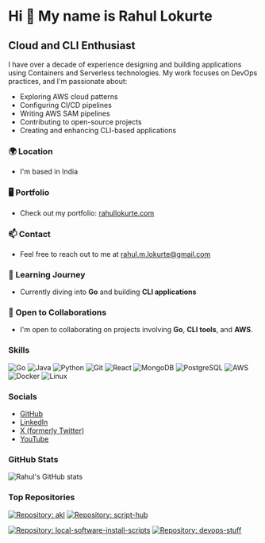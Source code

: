 # Hi 👋 My name is Rahul Lokurte

## Cloud and CLI Enthusiast

I have over a decade of experience designing and building applications using Containers and Serverless technologies. My work focuses on DevOps practices, and I'm passionate about:

- Exploring AWS cloud patterns
- Configuring CI/CD pipelines
- Writing AWS SAM pipelines
- Contributing to open-source projects
- Creating and enhancing CLI-based applications

### 🌍 Location
- I'm based in India

### 🖥️ Portfolio
- Check out my portfolio: [rahullokurte.com](http://rahullokurte.com/)

### 📫 Contact
- Feel free to reach out to me at [rahul.m.lokurte@gmail.com](mailto:rahul.m.lokurte@gmail.com)

### 🧠 Learning Journey
- Currently diving into **Go** and building **CLI applications**

### 🤝 Open to Collaborations
- I'm open to collaborating on projects involving **Go**, **CLI tools**, and **AWS**.

### Skills
![Go](https://img.shields.io/badge/-Go-00ADD8?logo=go&logoColor=white&style=flat)
![Java](https://img.shields.io/badge/-Java-007396?logo=java&logoColor=white&style=flat)
![Python](https://img.shields.io/badge/-Python-3776AB?logo=python&logoColor=white&style=flat)
![Git](https://img.shields.io/badge/-Git-F05032?logo=git&logoColor=white&style=flat)
![React](https://img.shields.io/badge/-React-61DAFB?logo=react&logoColor=white&style=flat)
![MongoDB](https://img.shields.io/badge/-MongoDB-47A248?logo=mongodb&logoColor=white&style=flat)
![PostgreSQL](https://img.shields.io/badge/-PostgreSQL-4169E1?logo=postgresql&logoColor=white&style=flat)
![AWS](https://img.shields.io/badge/-AWS-232F3E?logo=amazon-aws&logoColor=white&style=flat)
![Docker](https://img.shields.io/badge/-Docker-2496ED?logo=docker&logoColor=white&style=flat)
![Linux](https://img.shields.io/badge/-Linux-FCC624?logo=linux&logoColor=black&style=flat)

### Socials
- [GitHub](https://www.github.com/rahulmlokurte)
- [LinkedIn](https://www.linkedin.com/in/rahullokurte)
- [X (formerly Twitter)](https://www.x.com/RahulLokurte)
- [YouTube](https://www.youtube.com/@RahulLokurte)

### GitHub Stats
![Rahul's GitHub stats](https://github-readme-stats.vercel.app/api?username=rahulmlokurte&theme=catppuccin_mocha&bg_color=1e1e2e&text_color=cdd6f4&icon_color=cba6f7&title_color=94e2d5)

### Top Repositories
[![Repository: akl](https://github-readme-stats.vercel.app/api/pin/?username=rahulmlokurte&repo=akl&title_color=84cc16&text_color=ec4899&icon_color=84cc16&bg_color=000000&hide_border=true)](https://github.com/rahulmlokurte/akl)
[![Repository: script-hub](https://github-readme-stats.vercel.app/api/pin/?username=rahulmlokurte&repo=script-hub&title_color=84cc16&text_color=ec4899&icon_color=84cc16&bg_color=000000&hide_border=true)](https://github.com/rahulmlokurte/script-hub)

[![Repository: local-software-install-scripts](https://github-readme-stats.vercel.app/api/pin/?username=rahulmlokurte&repo=local-software-install-scripts&title_color=84cc16&text_color=ec4899&icon_color=84cc16&bg_color=000000&hide_border=true)](https://github.com/rahulmlokurte/local-software-install-scripts)
[![Repository: devops-stuff](https://github-readme-stats.vercel.app/api/pin/?username=rahulmlokurte&repo=devops-stuff&title_color=84cc16&text_color=ec4899&icon_color=84cc16&bg_color=000000&hide_border=true)](https://github.com/rahulmlokurte/devops-stuff)
